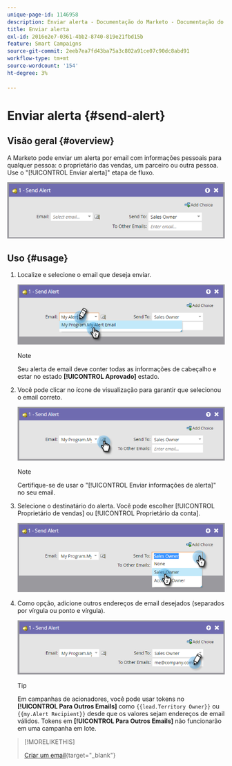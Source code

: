 ```yaml
---
unique-page-id: 1146958
description: Enviar alerta - Documentação do Marketo - Documentação do produto
title: Enviar alerta
exl-id: 2016e2e7-0361-4bb2-8740-819e21fbd15b
feature: Smart Campaigns
source-git-commit: 2eeb7ea7fd43ba75a3c802a91ce07c90dc8abd91
workflow-type: tm+mt
source-wordcount: '154'
ht-degree: 3%

---
```


# Enviar alerta {#send-alert}

## Visão geral {#overview}

A Marketo pode enviar um alerta por email com informações pessoais para qualquer pessoa: o proprietário das vendas, um parceiro ou outra pessoa. Use o &quot;[!UICONTROL Enviar alerta]&quot; etapa de fluxo.

![](assets/one-1.png)

## Uso {#usage}

1. Localize e selecione o email que deseja enviar.

   ![](assets/two-1.png)

   >[!NOTE]
   >
   >Seu alerta de email deve conter todas as informações de cabeçalho e estar no estado **[!UICONTROL Aprovado]** estado.

1. Você pode clicar no ícone de visualização para garantir que selecionou o email correto.

   ![](assets/three-1.png)

   >[!NOTE]
   >
   >Certifique-se de usar o &quot;[!UICONTROL Enviar informações de alerta]&quot; no seu email.

1. Selecione o destinatário do alerta. Você pode escolher [!UICONTROL Proprietário de vendas] ou [!UICONTROL Proprietário da conta].

   ![](assets/four-2.png)

1. Como opção, adicione outros endereços de email desejados (separados por vírgula ou ponto e vírgula).

   ![](assets/five.png)

   >[!TIP]
   >
   >Em campanhas de acionadores, você pode usar tokens no **[!UICONTROL Para Outros Emails]** como `{{lead.Territory Owner}}` ou `{{my.Alert Recipient}}` desde que os valores sejam endereços de email válidos. Tokens em **[!UICONTROL Para Outros Emails]** não funcionarão em uma campanha em lote.

>[!MORELIKETHIS]
>
>[Criar um email](/help/marketo/product-docs/email-marketing/general/creating-an-email/create-an-email.md){target="_blank"}
